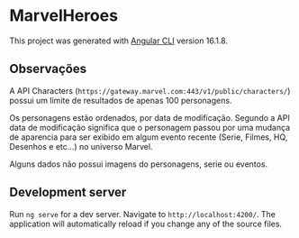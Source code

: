 # MarvelHeroes

This project was generated with [Angular CLI](https://github.com/angular/angular-cli) version 16.1.8.

## Observações

A API Characters (`https://gateway.marvel.com:443/v1/public/characters/`) possui um limite de resultados de apenas 100 personagens.

Os personagens estão ordenados, por data de modificação. Segundo a API data de modificação significa que o personagem passou por uma mudança de aparencia para ser exibido em algum
evento recente (Serie, Filmes, HQ, Desenhos e etc...) no universo Marvel.

Alguns dados não possui imagens do personagens, serie ou eventos.


## Development server 
Run `ng serve` for a dev server. Navigate to `http://localhost:4200/`. The application will automatically reload if you change any of the source files.

